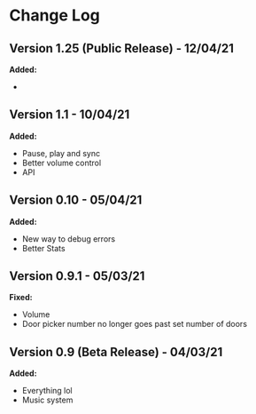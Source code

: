 # Change Log

## Version 1.25 (Public Release) - 12/04/21

**Added:**

- 

## Version 1.1 - 10/04/21

**Added:**

- Pause, play and sync
- Better volume control
- API

## Version 0.10 - 05/04/21

**Added:**

- New way to debug errors
- Better Stats

## Version 0.9.1 - 05/03/21

**Fixed:**

- Volume
- Door picker number no longer goes past set number of doors

## Version 0.9 (Beta Release) - 04/03/21

**Added:**

- Everything lol
- Music system
